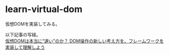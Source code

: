 # learn-virtual-dom
仮想DOMを実装してみる。

以下記事の写経。  
[仮想DOMは本当に“速い”のか？ DOM操作の新しい考え方を、フレームワークを実装して理解しよう](https://employment.en-japan.com/engineerhub/entry/2020/02/18/103000)
